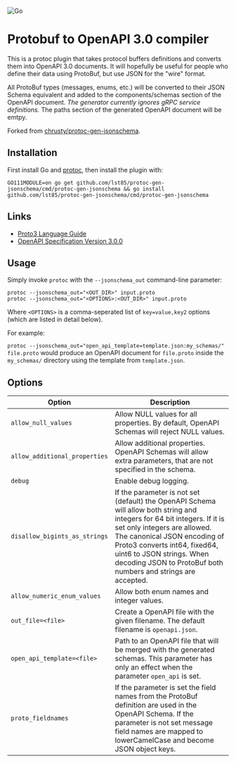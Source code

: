 ![Go](https://github.com/lst85/protoc-gen-jsonschema/workflows/Go/badge.svg?branch=master)

Protobuf to OpenAPI 3.0 compiler
================================================
This is a protoc plugin that takes protocol buffers definitions and converts them into OpenAPI 3.0 documents. It will hopefully be useful for people who define their data using ProtoBuf, but use JSON for the "wire" format.

All ProtoBuf types (messages, enums, etc.) will be converted to their JSON Schema equivalent and added to the components/schemas section of the OpenAPI document. 
*The generator currently ignores gRPC service definitions.* The paths section of the generated OpenAPI document will be emtpy.

Forked from [chrusty/protoc-gen-jsonschema](https://github.com/chrusty/protoc-gen-jsonschema).

Installation
------------

First install Go and [protoc](https://github.com/protocolbuffers/protobuf), then install the plugin with:

`GO111MODULE=on go get github.com/lst85/protoc-gen-jsonschema/cmd/protoc-gen-jsonschema && go install github.com/lst85/protoc-gen-jsonschema/cmd/protoc-gen-jsonschema`

Links
-----
* [Proto3 Language Guide](https://developers.google.com/protocol-buffers/docs/proto3#json)
* [OpenAPI Specification Version 3.0.0](https://github.com/OAI/OpenAPI-Specification/blob/master/versions/3.0.0.md)

Usage
-----

Simply invoke `protoc` with the `--jsonschema_out` command-line parameter:

```
protoc --jsonschema_out="<OUT_DIR>" input.proto
protoc --jsonschema_out="<OPTIONS>:<OUT_DIR>" input.proto
```

Where `<OPTIONS>` is a comma-seperated list of `key=value,key2` options (which are listed in detail below). 

For example:

`protoc --jsonschema_out="open_api_template=template.json:my_schemas/" file.proto`
would produce an OpenAPI document for `file.proto` inside the `my_schemas/` directory using the template from `template.json`.

Options
-----

| Option              | Description |
|---------------------|-------------|
| `allow_null_values` | Allow NULL values for all properties. By default, OpenAPI Schemas will reject NULL values. |
| `allow_additional_properties` | Allow additional properties. OpenAPI Schemas will allow extra parameters, that are not specified in the schema. |
| `debug` | Enable debug logging. |
| `disallow_bigints_as_strings` | If the parameter is not set (default) the OpenAPI Schema will allow both string and integers for 64 bit integers. If it is set only integers are allowed. The canonical JSON encoding of Proto3 converts int64, fixed64, uint6 to JSON strings. When decoding JSON to ProtoBuf both numbers and strings are accepted. |
| `allow_numeric_enum_values` | Allow both enum names and integer values. |
| `out_file=<file>` | Create a OpenAPI file with the given filename. The default filename is `openapi.json`. |
| `open_api_template=<file>` | Path to an OpenAPI file that will be merged with the generated schemas. This parameter has only an effect when the parameter `open_api` is set. |
| `proto_fieldnames` | If the parameter is set the field names from the ProtoBuf definition are used in the OpenAPI Schema. If the parameter is not set message field names are mapped to lowerCamelCase and become JSON object keys. |
